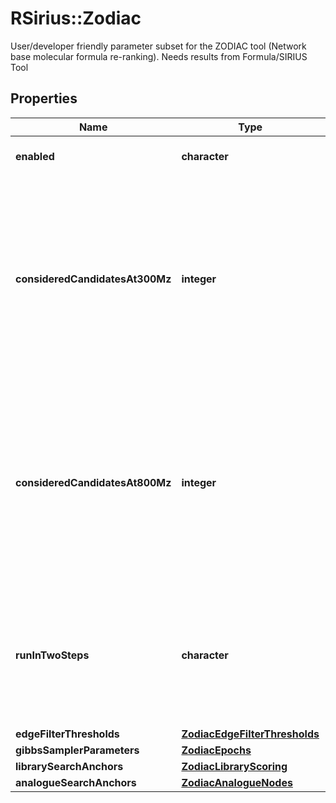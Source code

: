 # RSirius::Zodiac

User/developer friendly parameter subset for the ZODIAC tool (Network base molecular formula re-ranking).  Needs results from Formula/SIRIUS Tool

## Properties
Name | Type | Description | Notes
------------ | ------------- | ------------- | -------------
**enabled** | **character** | tags whether the tool is enabled | [optional] 
**consideredCandidatesAt300Mz** | **integer** | Maximum number of candidate molecular formulas (fragmentation trees computed by SIRIUS) per compound which are considered by ZODIAC for compounds below 300 m/z. | [optional] 
**consideredCandidatesAt800Mz** | **integer** | Maximum number of candidate molecular formulas (fragmentation trees computed by SIRIUS) per compound which are considered by ZODIAC for compounds above 800 m/z. | [optional] 
**runInTwoSteps** | **character** | As default ZODIAC runs a 2-step approach. First running &#39;good quality compounds&#39; only, and afterwards including the remaining. | [optional] 
**edgeFilterThresholds** | [**ZodiacEdgeFilterThresholds**](ZodiacEdgeFilterThresholds.md) |  | [optional] 
**gibbsSamplerParameters** | [**ZodiacEpochs**](ZodiacEpochs.md) |  | [optional] 
**librarySearchAnchors** | [**ZodiacLibraryScoring**](ZodiacLibraryScoring.md) |  | [optional] 
**analogueSearchAnchors** | [**ZodiacAnalogueNodes**](ZodiacAnalogueNodes.md) |  | [optional] 


